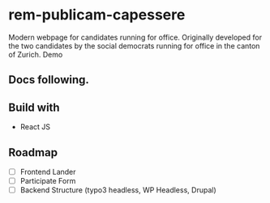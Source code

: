 # rem-publicam-capessere

Modern webpage for candidates running for office. Originally developed for the two candidates by the social democrats running for office in the canton of Zurich. Demo

## Docs following.

## Build with

- React JS

## Roadmap

- [ ] Frontend Lander
- [ ] Participate Form
- [ ] Backend Structure (typo3 headless, WP Headless, Drupal)
